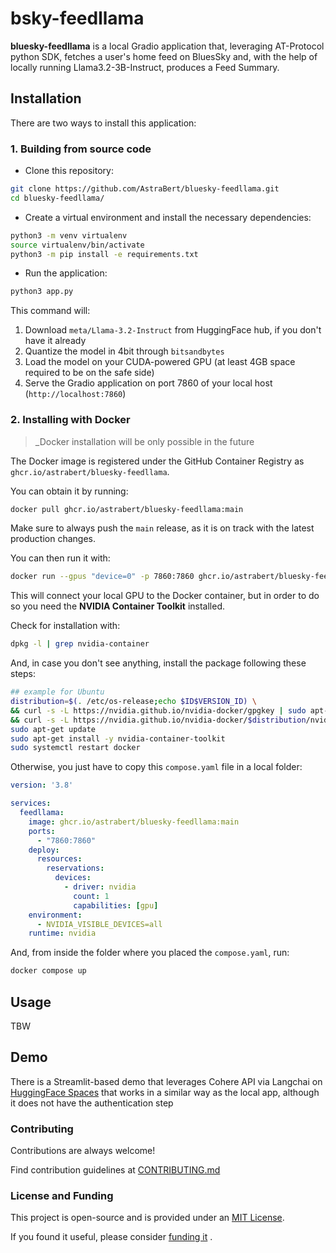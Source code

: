 # bsky-feedllama

**bluesky-feedllama** is a local Gradio application that, leveraging AT-Protocol python SDK, fetches a user's home feed on BluesSky and, with the help of locally running Llama3.2-3B-Instruct, produces a Feed Summary.

## Installation

There are two ways to install this application:

### 1. Building from source code

- Clone this repository:
```bash
git clone https://github.com/AstraBert/bluesky-feedllama.git
cd bluesky-feedllama/
```

- Create a virtual environment and install the necessary dependencies:

```bash
python3 -m venv virtualenv
source virtualenv/bin/activate
python3 -m pip install -e requirements.txt
```

- Run the application:
```bash
python3 app.py
```

This command will:
1. Download `meta/Llama-3.2-Instruct` from HuggingFace hub, if you don't have it already 
2. Quantize the model in 4bit through `bitsandbytes`
3. Load the model on your CUDA-powered GPU (at least 4GB space required to be on the safe side)
4. Serve the Gradio application on port 7860 of your local host (`http://localhost:7860`)

### 2. Installing with Docker

> _Docker installation will be only possible in the future

The Docker image is registered under the GitHub Container Registry as `ghcr.io/astrabert/bluesky-feedllama`. 

You can obtain it by running:

```bash
docker pull ghcr.io/astrabert/bluesky-feedllama:main
```

Make sure to always push the `main` release, as it is on track with the latest production changes.

You can then run it with:

```bash
docker run --gpus "device=0" -p 7860:7860 ghcr.io/astrabert/bluesky-feedllama:main
```

This will connect your local GPU to the Docker container, but in order to do so you need the **NVIDIA Container Toolkit** installed.

Check for installation with:

```bash
dpkg -l | grep nvidia-container
```

And, in case you don't see anything, install the package following these steps:

```bash
## example for Ubuntu
distribution=$(. /etc/os-release;echo $ID$VERSION_ID) \
&& curl -s -L https://nvidia.github.io/nvidia-docker/gpgkey | sudo apt-key add - \
&& curl -s -L https://nvidia.github.io/nvidia-docker/$distribution/nvidia-docker.list | sudo tee /etc/apt/sources.list.d/nvidia-docker.list
sudo apt-get update
sudo apt-get install -y nvidia-container-toolkit
sudo systemctl restart docker
```

Otherwise, you just have to copy this `compose.yaml` file in a local folder:

```yaml
version: '3.8'

services:
  feedllama:
    image: ghcr.io/astrabert/bluesky-feedllama:main
    ports:
      - "7860:7860"
    deploy:
      resources:
        reservations:
          devices:
            - driver: nvidia
              count: 1
              capabilities: [gpu]
    environment:
      - NVIDIA_VISIBLE_DEVICES=all
    runtime: nvidia
```

And, from inside the folder where you placed the `compose.yaml`, run:

```bash
docker compose up
```

## Usage
TBW

## Demo

There is a Streamlit-based demo that leverages Cohere API via Langchai on [HuggingFace Spaces](https://huggingface.co/spaces/as-cle-bert/bsky-feedllama-demo) that works in a similar way as the local app, although it does not have the authentication step

### Contributing

Contributions are always welcome!

Find contribution guidelines at [CONTRIBUTING.md](./CONTRIBUTING.md)

### License and Funding

This project is open-source and is provided under an [MIT License](./LICENSE).

If you found it useful, please consider [funding it](https://github.com/sponsors/AstraBert) .
